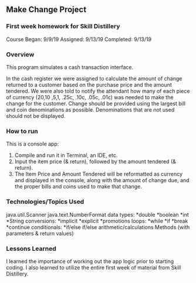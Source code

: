 ## Make Change Project

### First week homework for Skill Distillery
Course Began: 9/9/19
Assigned: 9/13/19
Completed: 9/13/19

### Overview
This program simulates a cash transaction interface.

In the cash register we were assigned to calculate the amount of change returned to a customer based on the purchase price and the amount tendered. We were also told to notify the attendant how many of each piece of currency ($20 ,$10 ,$5 ,$1, .25c, .10c, .05c, .01c) was needed to make the change for the customer. Change should be provided using the largest bill and coin denominations as possible. Denominations that are not used should not be displayed.

### How to run
This is a console app:
1. Compile and run it in Terminal, an IDE, etc.
2. Input the item price (& return), followed by the amount tendered (& return).
3. The Item Price and Amount Tendered will be reformatted as currency and displayed in the console, along with the amount of change due, and the proper bills and coins used to make that change.

### Technologies/Topics Used
java.util.Scanner
java.text.NumberFormat
data types:
  *double
  *boolean
  *int
  *String
conversions:
  *implicit
  *explicit
  *promotions
loops:
  *while
  *if
  *break
  *continue
conditionals:
  *if/else if/else
arithmetic/calculations
Methods (with parameters & return values)

### Lessons Learned
I learned the importance of working out the app logic prior to starting coding.
I also learned to utilize the entire first week of material from Skill Distillery.
